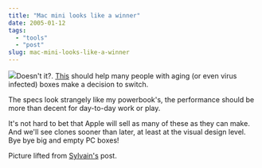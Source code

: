 ```yaml
---
title: "Mac mini looks like a winner"
date: 2005-01-12
tags: 
  - "tools"
  - "post"
slug: mac-mini-looks-like-a-winner
---
```


![](http://codeconsult.ch/bertrand/archives/images/mac-mini.jpg)Doesn't it?. [This](http://www.apple.com/macmini/) should help many people with aging (or even virus infected) boxes make a decision to switch.

The specs look strangely like my powerbook's, the performance should be more than decent for day-to-day work or play.

It's not hard to bet that Apple will sell as many of these as they can make. And we'll see clones sooner than later, at least at the visual design level. Bye bye big and empty PC boxes!

Picture lifted from [Sylvain's](http://www.anyware-tech.com/blogs/sylvain/archives/000156.html) post.

